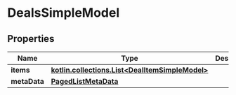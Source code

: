 
# DealsSimpleModel

## Properties
Name | Type | Description | Notes
------------ | ------------- | ------------- | -------------
**items** | [**kotlin.collections.List&lt;DealItemSimpleModel&gt;**](DealItemSimpleModel.md) |  |  [optional]
**metaData** | [**PagedListMetaData**](PagedListMetaData.md) |  |  [optional]



